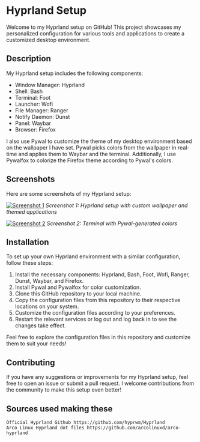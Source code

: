 # Hyprland Setup

Welcome to my Hyprland setup on GitHub! This project showcases my personalized configuration for various tools and applications to create a customized desktop environment.

## Description

My Hyprland setup includes the following components:

- Window Manager: Hyprland
- Shell: Bash
- Terminal: Foot
- Launcher: Wofi
- File Manager: Ranger
- Notify Daemon: Dunst
- Panel: Waybar
- Browser: Firefox

I also use Pywal to customize the theme of my desktop environment based on the wallpaper I have set. Pywal picks colors from the wallpaper in real-time and applies them to Waybar and the terminal. Additionally, I use Pywalfox to colorize the Firefox theme according to Pywal's colors.

## Screenshots

Here are some screenshots of my Hyprland setup:

[![Screenshot 1](screenshot1.png)](screenshot1.png)
*Screenshot 1: Hyprland setup with custom wallpaper and themed applications*

[![Screenshot 2](screenshot2.png)](screenshot2.png)
*Screenshot 2: Terminal with Pywal-generated colors*

## Installation

To set up your own Hyprland environment with a similar configuration, follow these steps:

1. Install the necessary components: Hyprland, Bash, Foot, Wofi, Ranger, Dunst, Waybar, and Firefox.
2. Install Pywal and Pywalfox for color customization.
3. Clone this GitHub repository to your local machine.
4. Copy the configuration files from this repository to their respective locations on your system.
5. Customize the configuration files according to your preferences.
6. Restart the relevant services or log out and log back in to see the changes take effect.

Feel free to explore the configuration files in this repository and customize them to suit your needs!

## Contributing

If you have any suggestions or improvements for my Hyprland setup, feel free to open an issue or submit a pull request. I welcome contributions from the community to make this setup even better!

## Sources used making these

    Official Hyprland Github https://github.com/hyprwm/Hyprland
    Arco Linux Hyprland dot files https://github.com/arcolinuxd/arco-hyprland

